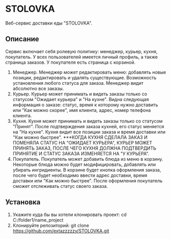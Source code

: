 # STOLOVKA
Веб-сервис доставки еды "STOLOVKA". 
## Описание
Сервис включает себя ролевую политику: менеджер, курьер, кухня, покупатель. У всех пользователей имеется личный профиль, а также страница заказов. У покупателя есть страница с корзиной.
1) Менеджер. Менеджер может редактировать меню: добавлять новые позиции, редактировать и удалять существующие. Возможность установления любого статуса для заказа.  Менеджер видит абсолютно все заказы.
2) Курьер. Курьер может принимать и видеть заказы только со статусом "Ожидает курьера" и "На кухне". Видна следующая информация о заказе: статус, время к которому нужно доставить или "Как можно скорее", имя клиента, адрес, номер телефона клиента.
3) Кухня. Кухня может принимать и видеть заказы только со статусом "Принят". После подтверждения заказа кухней, его статус меняется на "На кухне". Кухня видит все позиции заказа и время доставки или "Как можно быстрее".
***КОГДА КУХНЯ СДЕЛАЛА ЗАКАЗ И ПОМЕНЯЛА СТАТУС НА "ОЖИДАЕТ КУРЬЕРА", КУРЬЕР МОЖЕТ ПРИНЯТЬ ЗАКАЗ, ПОСЛЕ ЧЕГО КУХНЯ ДОЛЖНА ПОДТВЕРДИТЬ ПРИНЯТИЕ И СТАТУС ЗАКАЗА ИЗМЕНЯЕТСЯ НА "У КУРЬЕРА".
4) Покупатель. Покупатель может добавить блюда из меню в корзину. Некоторые блюда можно будет модифицировать, добавлять или убирать ингридиенты. В корзине будет кнопка оформления заказа, после чего будет необходимо ввести адрес доставки, время доставки или "Как можно быстрее". После оформления покупатель сможет отслеживать статус своего заказа.
## Установка
1) Укажите куда бы вы хотели клонировать проект: cd C:/folder1/name_project
2) Клонируйте репозиторий: git clone https://github.com/extazzzzzy/STOLOVKA.git

